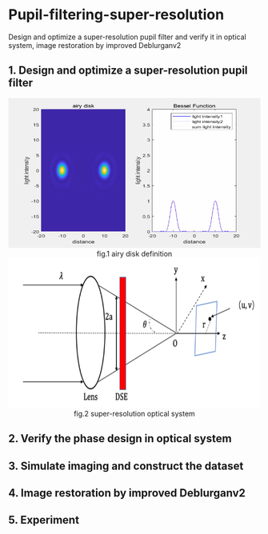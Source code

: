 # Pupil-filtering-super-resolution
Design and optimize a super-resolution pupil filter and verify it in optical system, image restoration by improved Deblurganv2
## 1. Design and optimize a super-resolution pupil filter

<center> <img height="300" src="information/1.gif" width="600"/> </center>
<center> fig.1 airy disk definition </center>

<center><img height="300" src="information/2.png" width="600"/></center>
<center> fig.2 super-resolution optical system </center>


## 2. Verify the phase design in optical system
## 3. Simulate imaging and construct the dataset
## 4. Image restoration by improved Deblurganv2
## 5. Experiment 


